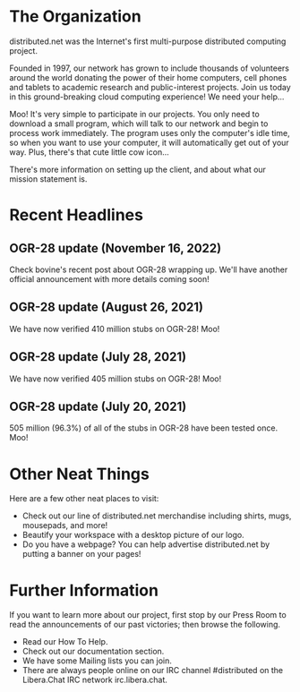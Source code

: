 The Organization
================
distributed.net was the Internet's first multi-purpose distributed computing project.

Founded in 1997, our network has grown to include thousands of volunteers around the world donating the power of their home computers, cell phones and tablets to academic research and public-interest projects. Join us today in this ground-breaking cloud computing experience! We need your help...

Moo!
It's very simple to participate in our projects. You only need to download a small program, which will talk to our network and begin to process work immediately. The program uses only the computer's idle time, so when you want to use your computer, it will automatically get out of your way. Plus, there's that cute little cow icon...

There's more information on setting up the client, and about what our mission statement is.

Recent Headlines
================
OGR-28 update (November 16, 2022)
-----------
Check bovine's recent post about OGR-28 wrapping up. We'll have another official announcement with more details coming soon!

OGR-28 update (August 26, 2021)
-----------
We have now verified 410 million stubs on OGR-28! Moo!

OGR-28 update (July 28, 2021)
-----------
We have now verified 405 million stubs on OGR-28! Moo!

OGR-28 update (July 20, 2021)
-----------
505 million (96.3%) of all of the stubs in OGR-28 have been tested once. Moo!

Other Neat Things
================
Here are a few other neat places to visit:

* Check out our line of distributed.net merchandise including shirts, mugs, mousepads, and more!
* Beautify your workspace with a desktop picture of our logo.
* Do you have a webpage? You can help advertise distributed.net by putting a banner on your pages!

Further Information
================
If you want to learn more about our project, first stop by our Press Room to read the announcements of our past victories; then browse the following.

* Read our How To Help.
* Check out our documentation section.
* We have some Mailing lists you can join.
* There are always people online on our IRC channel #distributed on the Libera.Chat IRC network irc.libera.chat.
